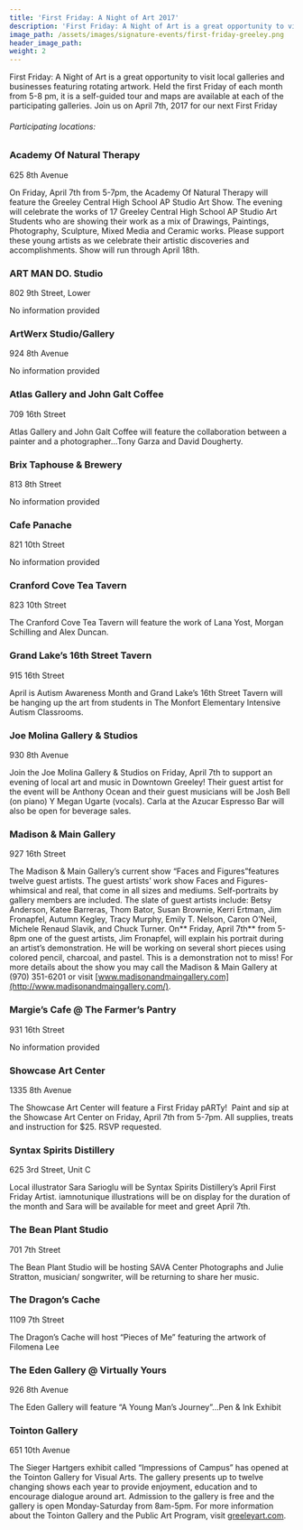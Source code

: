 ```yaml
---
title: 'First Friday: A Night of Art 2017'
description: 'First Friday: A Night of Art is a great opportunity to visit local galleries and businesses featuring rotating artwork. Held the first Friday of each month from 5-8 pm, it is a self-guided tour and maps are available at each of the participating galleries.'
image_path: /assets/images/signature-events/first-friday-greeley.png
header_image_path:
weight: 2
---
```



First Friday: A Night of Art is a great opportunity to visit local galleries and businesses featuring rotating artwork. Held the first Friday of each month from 5-8 pm, it is a self-guided tour and maps are available at each of the participating galleries. Join us on April 7th, 2017 for our next First Friday

###### *Participating locations:*

### Academy Of Natural Therapy

625 8th Avenue

On Friday, April 7th from 5-7pm, the Academy Of Natural Therapy will feature the Greeley Central High School AP Studio Art Show. The evening will celebrate the works of 17 Greeley Central High School AP Studio Art Students who are showing their work as a mix of Drawings, Paintings, Photography, Sculpture, Mixed Media and Ceramic works. Please support these young artists as we celebrate their artistic discoveries and accomplishments. Show will run through April 18th.

### ART MAN DO. Studio

802 9th Street, Lower

No information provided

### ArtWerx Studio/Gallery

924 8th Avenue

No information provided

### Atlas Gallery and John Galt Coffee

709 16th Street

Atlas Gallery and John Galt Coffee will feature the collaboration between a painter and a photographer…Tony Garza and David Dougherty.

### Brix Taphouse & Brewery

813 8th Street

No information provided

### Cafe Panache

821 10th Street

No information provided

### Cranford Cove Tea Tavern

823 10th Street

The Cranford Cove Tea Tavern will feature the work of Lana Yost, Morgan Schilling and Alex Duncan.

### Grand Lake’s 16th Street Tavern

915 16th Street

April is Autism Awareness Month and Grand Lake’s 16th Street Tavern will be hanging up the art from students in The Monfort Elementary Intensive Autism Classrooms.

### Joe Molina Gallery & Studios

930 8th Avenue

Join the Joe Molina Gallery & Studios on Friday, April 7th to support an evening of local art and music in Downtown Greeley! Their guest artist for the event will be Anthony Ocean and their guest musicians will be Josh Bell (on piano) Y Megan Ugarte (vocals). Carla at the Azucar Espresso Bar will also be open for beverage sales.

### Madison & Main Gallery

927 16th Street

The Madison & Main Gallery’s current show “Faces and Figures”features twelve guest artists. The guest artists’ work show Faces and Figures- whimsical and real, that come in all sizes and mediums. Self-portraits by gallery members are included. The slate of guest artists include: Betsy Anderson, Katee Barreras, Thom Bator, Susan Brownie, Kerri Ertman, Jim Fronapfel, Autumn Kegley, Tracy Murphy, Emily T. Nelson, Caron O’Neil, Michele Renaud Slavik, and Chuck Turner. On\*\* Friday, April 7th\*\* from 5-8pm one of the guest artists, Jim Fronapfel, will explain his portrait during an artist’s demonstration. He will be working on several short pieces using colored pencil, charcoal, and pastel. This is a demonstration not to miss! For more details about the show you may call the Madison & Main Gallery at (970) 351-6201 or visit [www.madisonandmaingallery.com](http://www.madisonandmaingallery.com/).

### Margie’s Cafe @ The Farmer’s Pantry

931 16th Street

No information provided

### Showcase Art Center

1335 8th Avenue

The Showcase Art Center will feature a First Friday pARTy!  Paint and sip at the Showcase Art Center on Friday, April 7th from 5-7pm. All supplies, treats and instruction for $25. RSVP requested.

### Syntax Spirits Distillery

625 3rd Street, Unit C

Local illustrator Sara Sarioglu will be Syntax Spirits Distillery’s April First Friday Artist. iamnotunique illustrations will be on display for the duration of the month and Sara will be available for meet and greet April 7th.

### The Bean Plant Studio

701 7th Street

The Bean Plant Studio will be hosting SAVA Center Photographs and Julie Stratton, musician/ songwriter, will be returning to share her music.

### The Dragon’s Cache

1109 7th Street

The Dragon’s Cache will host “Pieces of Me” featuring the artwork of Filomena Lee

### The Eden Gallery @ Virtually Yours

926 8th Avenue

The Eden Gallery will feature “A Young Man’s Journey”…Pen & Ink Exhibit

### Tointon Gallery

651 10th Avenue

The Sieger Hartgers exhibit called “Impressions of Campus” has opened at the Tointon Gallery for Visual Arts. The gallery presents up to twelve changing shows each year to provide enjoyment, education and to encourage dialogue around art. Admission to the gallery is free and the gallery is open Monday-Saturday from 8am-5pm. For more information about the Tointon Gallery and the Public Art Program, visit [greeleyart.com](http://r20.rs6.net/tn.jsp?f=001owHelEZvQlXsvJHFfxaDGMBrbtwVTiEAvzl-d0fCwBufLk4Umvxf6ycvByQZ6eHXKOs_S9joaohTWdei7qQWZz1mK46MZHAL4Iu-ISLaTyCum0JgezUwL-kwo3YmyJJCOLn8w4cVEXEnYP9EcX-h_zuToojG9SEEGcXM4QH45smDK1Bka4NiRmqkYxODgMNINWSfny3glxotAUx39o91993zPrE7AsFieHdJC2ZwtQSW9fDCT8m8CCw8yXtXQhsDfuZVhwGTKmW4yOf1pf_biGaPRJWkoDSiHD7o3SgFrzyYK92k_lkt5WDpv9HT08TfJBfWx-HFD9Y1Vh-ROt9WOO8cXgvhhQGpULEKb8WE4j6ohVuSVWwg2w==&amp;c=&amp;ch=).